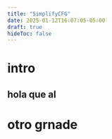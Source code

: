 ```yaml
---
title: "SimplifyCFG"
date: 2025-01-12T16:07:05-05:00
draft: true
hideToc: false
---
```



# intro

## hola que al

# otro grnade

